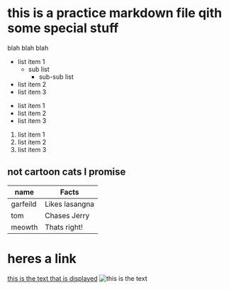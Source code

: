 # this is a practice markdown file qith some special stuff

blah blah blah

- list item 1
	* sub list
		- sub-sub list
- list item 2
- list item 3

 * list item 1
 * list item 2
 * list item 3

1. list item 1
2. list item 2
3. list item 3

## not cartoon cats I promise
|name | Facts |
|---- | ------ |
|garfeild | Likes lasangna |
|tom | Chases Jerry |
|meowth | Thats right! |



# heres a link

[this is the text that is displayed](www.example.com)
![this is the text]( https://octopus.org.nz/sites/default/files/users/user18/Blobfish.jpg)




